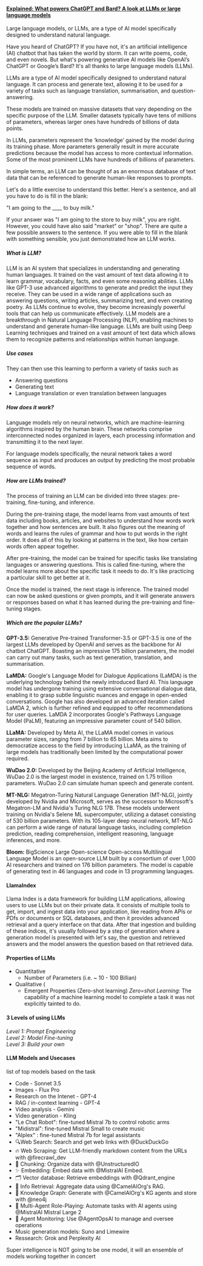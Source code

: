 #### [Explained: What powers ChatGPT and Bard? A look at LLMs or large language models](https://www.moneycontrol.com/news/business/explained-what-powers-chatgpt-and-bard-large-language-models-are-behind-the-incredible-human-like-interaction-10634791.html)

Large language models, or LLMs, are a type of AI model specifically designed to understand natural language.

Have you heard of ChatGPT? If you have not, it's an artificial intelligence (AI) chatbot that has taken the world by storm. It can write poems, code, and even novels. But what's powering generative AI models like OpenAI’s ChatGPT or Google’s Bard? It's all thanks to large language models (LLMs).

LLMs are a type of AI model specifically designed to understand natural language. It can process and generate text, allowing it to be used for a variety of tasks such as language translation, summarisation, and question-answering.

These models are trained on massive datasets that vary depending on the specific purpose of the LLM. Smaller datasets typically have tens of millions of parameters, whereas larger ones have hundreds of billions of data points.

In LLMs, parameters represent the ‘knowledge’ gained by the model during its training phase. More parameters generally result in more accurate predictions because the model has access to more contextual information. Some of the most prominent LLMs have hundreds of billions of parameters.

In simple terms, an LLM can be thought of as an enormous database of text data that can be referenced to generate human-like responses to prompts.

Let's do a little exercise to understand this better. Here's a sentence, and all you have to do is fill in the blank:

"I am going to the ____ to buy milk."

If your answer was "I am going to the store to buy milk", you are right. However, you could have also said "market" or "shop". There are quite a few possible answers to the sentence. If you were able to fill in the blank with something sensible, you just demonstrated how an LLM works.

##### What is LLM?
LLM is an AI system that specializes in understanding and generating human languages. It trained on the vast amount of text data allowing it to learn grammar, vocabulary, facts, and even some reasoning abilities. LLMs like GPT-3 use advanced algorithms to generate and predict the input they receive. They can be used in a wide range of applications such as answering questions, writing articles, summarizing text, and even creating poetry. As LLMs continue to evolve, they become increasingly powerful tools that can help us communicate effectively. LLM models are a breakthrough in Natural Language Processing (NLP), enabling machines to understand and generate human-like language. LLMs are built using Deep Learning techniques and trained on a vast amount of text data which allows them to recognize patterns and relationships within human language.

##### Use cases
They can then use this learning to perform a variety of tasks such as 
- Answering questions
- Generating text
- Language translation or even translation between languages

##### How does it work?

Language models rely on neural networks, which are machine-learning algorithms inspired by the human brain. These networks comprise interconnected nodes organized in layers, each processing information and transmitting it to the next layer.

For language models specifically, the neural network takes a word sequence as input and produces an output by predicting the most probable sequence of words.

##### How are LLMs trained?

The process of training an LLM can be divided into three stages: pre-training, fine-tuning, and inference.

During the pre-training stage, the model learns from vast amounts of text data including books, articles, and websites to understand how words work together and how sentences are built. It also figures out the meaning of words and learns the rules of grammar and how to put words in the right order. It does all of this by looking at patterns in the text, like how certain words often appear together.

After pre-training, the model can be trained for specific tasks like translating languages or answering questions. This is called fine-tuning, where the model learns more about the specific task it needs to do. It's like practicing a particular skill to get better at it.

Once the model is trained, the next stage is inference. The trained model can now be asked questions or given prompts, and it will generate answers or responses based on what it has learned during the pre-training and fine-tuning stages.

##### Which are the popular LLMs?

**GPT-3.5:** Generative Pre-trained Transformer-3.5 or GPT-3.5 is one of the largest LLMs developed by OpenAI and serves as the backbone for AI chatbot ChatGPT. Boasting an impressive 175 billion parameters, the model can carry out many tasks, such as text generation, translation, and summarisation.

**LaMDA:** Google's Language Model for Dialogue Applications (LaMDA) is the underlying technology behind the newly introduced Bard AI. This language model has undergone training using extensive conversational dialogue data, enabling it to grasp subtle linguistic nuances and engage in open-ended conversations. Google has also developed an advanced iteration called LaMDA 2, which is further refined and equipped to offer recommendations for user queries. LaMDA 2 incorporates Google's Pathways Language Model (PaLM), featuring an impressive parameter count of 540 billion.

**LLaMA:** Developed by Meta AI, the LLaMA model comes in various parameter sizes, ranging from 7 billion to 65 billion. Meta aims to democratize access to the field by introducing LLaMA, as the training of large models has traditionally been limited by the computational power required.

**WuDao 2.0:** Developed by the Beijing Academy of Artificial Intelligence, WuDao 2.0 is the largest model in existence, trained on 1.75 trillion parameters. WuDao 2.0 can simulate human speech and generate content.

**MT-NLG:** Megatron-Turing Natural Language Generation (MT-NLG), jointly developed by Nvidia and Microsoft, serves as the successor to Microsoft's Megatron-LM and Nvidia's Turing NLG 17B. These models underwent training on Nvidia's Selene ML supercomputer, utilizing a dataset consisting of 530 billion parameters. With its 105-layer deep neural network, MT-NLG can perform a wide range of natural language tasks, including completion prediction, reading comprehension, intelligent reasoning, language inferences, and more.

**Bloom:** BigScience Large Open-science Open-access Multilingual Language Model is an open-source LLM built by a consortium of over 1,000 AI researchers and trained on 176 billion parameters. The model is capable of generating text in 46 languages and code in 13 programming languages.

#### LlamaIndex
Llama Index is a data framework for building LLM applications, allowing users to use LLMs but on their private data. It consists of multiple tools to get, import, and ingest data into your application, like reading from APIs or PDfs or documents or SQL databases, and then it provides advanced retrieval and a query interface on that data. After that ingestion and building of these indices, it's usually followed by a step of generation where a generation model is presented with let's say, the question and retrieved answers and the model answers the question based on that retrieved data. 

#### Properties of LLMs
* Quantitative
  - Number of Parameters (i.e. ~ 10 - 100 Billian)
* Qualitative (
  - Emergent Properties (Zero-shot learning)
*Zero=shot Learning:* The capability of a machine learning model to complete a task it was not explicitly tainted to do.

#### 3 Levels of using LLMs
*Level 1: Prompt Engineering*  
*Level 2: Model Fine-tuning*  
*Level 3: Build your own*  

#### LLM Models and Usecases
list of top models based on the task

- Code - Sonnet 3.5
- Images - Flux Pro
- Research on the Intenet - GPT-4
- RAG / in-context learning - GPT-4
- Video analysis - Gemini
- Video generation - Kling
- "Le Chat Robot": fine-tuned Mistral 7b to control robotic arms
- "Midistral": fine-tuned Mistral Small to create music
- "Alplex" : fine-tuned Mistral 7b for legal assistants
- 🔍Web Search: Search and get web links with @DuckDuckGo
- 🔥 Web Scraping: Get LLM-friendly markdown content from the URLs with @firecrawl_dev
- 🧩 Chunking: Organize data with @UnstructuredIO
- ✨ Embedding: Embed data with @MistralAI Embed.
- 🗂️ Vector database: Retrieve embeddings with @Qdrant_engine
- 🐫 Info Retrieval: Aggregate data using @CamelAIOrg's RAG.
- 🧠 Knowledge Graph: Generate with @CamelAIOrg's KG agents and store with @neo4j
- 🤖 Multi-Agent Role-Playing: Automate tasks with AI agents using @MistralAI Mistral Large 2
- 👀 Agent Monitoring: Use @AgentOpsAI to manage and oversee operations
- Music generation models: Suno and Limewire
- Ressearch: Grok and Perplexity AI

Super intelligence is NOT going to be one model, it will an ensemble of models working together in concert
